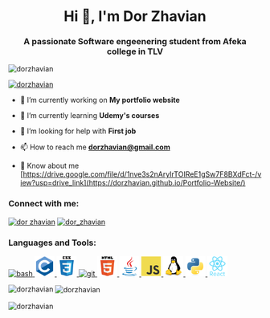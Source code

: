 <h1 align="center">Hi 👋, I'm Dor Zhavian</h1>
<h3 align="center">A passionate Software engeenering student from Afeka college in TLV</h3>

<p align="left"> <img src="https://komarev.com/ghpvc/?username=dorzhavian&label=Profile%20views&color=0e75b6&style=flat" alt="dorzhavian" /> </p>

<p align="left"> <a href="https://github.com/ryo-ma/github-profile-trophy"><img src="https://github-profile-trophy.vercel.app/?username=dorzhavian" alt="dorzhavian" /></a> </p>

- 🔭 I’m currently working on **My portfolio website**

- 🌱 I’m currently learning **Udemy's courses**

- 🤝 I’m looking for help with **First job**

- 📫 How to reach me **dorzhavian@gmail.com**

- 📄 Know about me [https://drive.google.com/file/d/1nve3s2nAryIrTOIReE1gSw7F8BXdFct-/view?usp=drive_link](https://dorzhavian.github.io/Portfolio-Website/)

<h3 align="left">Connect with me:</h3>
<p align="left">
<a href="https://linkedin.com/in/dor zhavian" target="blank"><img align="center" src="https://raw.githubusercontent.com/rahuldkjain/github-profile-readme-generator/master/src/images/icons/Social/linked-in-alt.svg" alt="dor zhavian" height="30" width="40" /></a>
<a href="https://instagram.com/dor_zhavian" target="blank"><img align="center" src="https://raw.githubusercontent.com/rahuldkjain/github-profile-readme-generator/master/src/images/icons/Social/instagram.svg" alt="dor_zhavian" height="30" width="40" /></a>
</p>

<h3 align="left">Languages and Tools:</h3>
<p align="left"> <a href="https://www.gnu.org/software/bash/" target="_blank" rel="noreferrer"> <img src="https://www.vectorlogo.zone/logos/gnu_bash/gnu_bash-icon.svg" alt="bash" width="40" height="40"/> </a> <a href="https://www.cprogramming.com/" target="_blank" rel="noreferrer"> <img src="https://raw.githubusercontent.com/devicons/devicon/master/icons/c/c-original.svg" alt="c" width="40" height="40"/> </a> <a href="https://www.w3schools.com/css/" target="_blank" rel="noreferrer"> <img src="https://raw.githubusercontent.com/devicons/devicon/master/icons/css3/css3-original-wordmark.svg" alt="css3" width="40" height="40"/> </a> <a href="https://git-scm.com/" target="_blank" rel="noreferrer"> <img src="https://www.vectorlogo.zone/logos/git-scm/git-scm-icon.svg" alt="git" width="40" height="40"/> </a> <a href="https://www.w3.org/html/" target="_blank" rel="noreferrer"> <img src="https://raw.githubusercontent.com/devicons/devicon/master/icons/html5/html5-original-wordmark.svg" alt="html5" width="40" height="40"/> </a> <a href="https://www.java.com" target="_blank" rel="noreferrer"> <img src="https://raw.githubusercontent.com/devicons/devicon/master/icons/java/java-original.svg" alt="java" width="40" height="40"/> </a> <a href="https://developer.mozilla.org/en-US/docs/Web/JavaScript" target="_blank" rel="noreferrer"> <img src="https://raw.githubusercontent.com/devicons/devicon/master/icons/javascript/javascript-original.svg" alt="javascript" width="40" height="40"/> </a> <a href="https://www.linux.org/" target="_blank" rel="noreferrer"> <img src="https://raw.githubusercontent.com/devicons/devicon/master/icons/linux/linux-original.svg" alt="linux" width="40" height="40"/> </a> <a href="https://www.python.org" target="_blank" rel="noreferrer"> <img src="https://raw.githubusercontent.com/devicons/devicon/master/icons/python/python-original.svg" alt="python" width="40" height="40"/> </a> <a href="https://reactjs.org/" target="_blank" rel="noreferrer"> <img src="https://raw.githubusercontent.com/devicons/devicon/master/icons/react/react-original-wordmark.svg" alt="react" width="40" height="40"/> </a> </p>

<p><img align="left" src="https://github-readme-stats.vercel.app/api/top-langs?username=dorzhavian&show_icons=true&locale=en&layout=compact" alt="dorzhavian" /></p>

<p>&nbsp;<img align="center" src="https://github-readme-stats.vercel.app/api?username=dorzhavian&show_icons=true&locale=en" alt="dorzhavian" /></p>

<p><img align="center" src="https://github-readme-streak-stats.herokuapp.com/?user=dorzhavian&" alt="dorzhavian" /></p>

